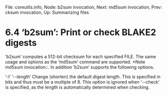 File: coreutils.info,  Node: b2sum invocation,  Next: md5sum invocation,  Prev: cksum invocation,  Up: Summarizing files

6.4 ‘b2sum’: Print or check BLAKE2 digests
==========================================

‘b2sum’ computes a 512-bit checksum for each specified FILE.  The same
usage and options as the ‘md5sum’ command are supported.  *Note md5sum
invocation::.  In addition ‘b2sum’ supports the following options.

‘-l’
‘--length’
     Change (shorten) the default digest length.  This is specified in
     bits and thus must be a multiple of 8.  This option is ignored when
     ‘--check’ is specified, as the length is automatically determined
     when checking.

